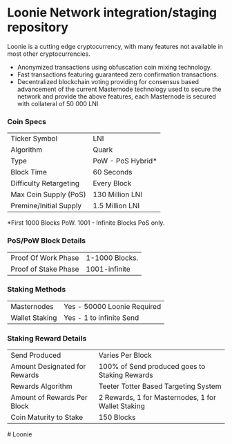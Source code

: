 Loonie Network integration/staging repository
=====================================

Loonie is a cutting edge cryptocurrency, with many features not available in most other cryptocurrencies.
- Anonymized transactions using obfuscation coin mixing technology.
- Fast transactions featuring guaranteed zero confirmation transactions.
- Decentralized blockchain voting providing for consensus based advancement of the current Masternode technology used to secure the network and provide the above features, each Masternode is secured
with collateral of 50 000 LNI

### Coin Specs
<table>
	<tr>
		<td>Ticker Symbol</td><td>LNI</td>
	</tr>
	<tr>
		<td>Algorithm</td><td>Quark</td>
	</tr>
	<tr>
		<td>Type</td><td>PoW - PoS Hybrid*</td>
	</tr>
	<tr>
		<td>Block Time</td><td>60 Seconds</td>
	</tr>
	<tr>
		<td>Difficulty Retargeting</td><td>Every Block</td>
	</tr>
	<tr>
		<td>Max Coin Supply (PoS)</td><td>130 Million LNI</td>
	</tr>
	<tr>
		<td>Premine/Initial Supply</td><td>1.5 Million LNI</td>
	</tr>
</table>

*First 1000 Blocks PoW. 1001 - Infinite Blocks PoS only.


### PoS/PoW Block Details
<table>
	<tr>
		<td>Proof Of Work Phase</td><td>1-1000 Blocks.</td>
	</tr>
	<tr>
		<td>Proof of Stake Phase</td><td>1001-infinite</td>
	</tr>
</table>

### Staking Methods
<table>
	<tr>
		<td>Masternodes</td><td>Yes - 50000 Loonie Required</td>
	</tr>
	<tr>
		<td>Wallet Staking</td><td>Yes - 1 to infinite Send</td>
	</tr>
</table>

### Staking Reward Details
<table>
	<tr>
		<td>Send Produced</td><td>Varies Per Block</td>
	</tr>
	<tr>
		<td>Amount Designated for Rewards</td>
		<td>100% of Send produced goes to Staking Rewards</td>
	</tr>
	<tr>
		<td>Rewards Algorithm</td><td>Teeter Totter Based Targeting System</td>
	</tr>
	<tr>
		<td>Amount of Rewards Per Block</td><td>2 Rewards, 1 for Masternodes, 1 for Wallet Staking</td>
	</tr>
	<tr>
		<td>Coin Maturity to Stake</td><td>150 Blocks</td>
	</tr>
</table>
# Loonie
